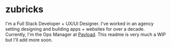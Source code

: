 # zubricks
I'm a Full Stack Developer + UX/UI Designer. I've worked in an agency setting designing and building apps + websites for over a decade. Currently, I'm the Ops Manager at [Payload](https://github.com/payloadcms/payload). This readme is very much a WIP but I'll add more soon.